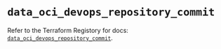 # `data_oci_devops_repository_commit`

Refer to the Terraform Registory for docs: [`data_oci_devops_repository_commit`](https://registry.terraform.io/providers/oracle/oci/6.18.0/docs/data-sources/devops_repository_commit).
